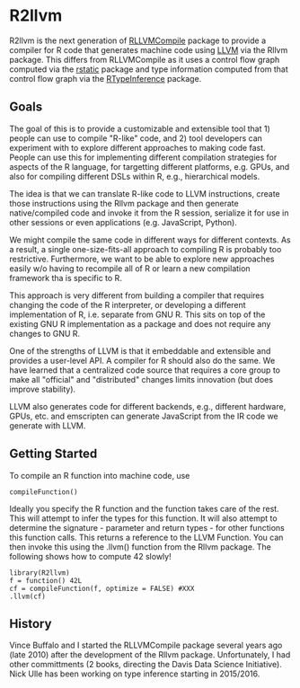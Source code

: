 # R2llvm

R2llvm is the next generation of [RLLVMCompile](https://github.com/duncantl/RLLVMCompile) package to provide
a compiler for R code that generates machine code using [LLVM](http://llvm.org) via the Rllvm package.
This differs from RLLVMCompile as it uses
a control flow graph computed via the [rstatic](https://github.com/nick-ulle/rstatic) package
and type information computed from that control flow graph via the
[RTypeInference](https://github.com/nick-ulle/RTypeInference) package.

## Goals

The goal of this is to provide a customizable and extensible
tool that 1) people can use to compile "R-like" code, and 2)
tool developers can experiment with to explore different approaches
to making code fast.
People can use this for implementing different compilation strategies
for aspects of the R language, for targetting different platforms,
e.g. GPUs, and also for compiling different DSLs within R,
e.g., hierarchical models.

The idea is that we can translate R-like code to LLVM instructions, create those
instructions using the Rllvm package and then generate native/compiled
code and invoke it from the R session, serialize it for use in other
sessions or even applications (e.g. JavaScript, Python).

We might compile the same code in different ways for different contexts.
As a result, a single one-size-fits-all approach to compiling R is 
probably too restrictive. Furthermore, we want to be able to explore
new approaches easily w/o having to recompile all of R or learn a new
compilation framework tha is specific to R.  

This approach is very different from building a compiler
that requires changing the code of the R interpreter, or developing a
different implementation of R, i.e. separate from GNU R. 
This sits on top of the existing GNU R implementation as a package
and does not require any changes to GNU R.

One of the strengths of LLVM is that it embeddable and extensible and
provides a user-level API. A compiler for R should also do the same.
We have learned that a centralized code source that requires a core
group to make all "official" and "distributed" changes limits
innovation (but does improve stability).

LLVM also generates code for different backends, e.g., different hardware,
GPUs, etc. and emscripten can generate JavaScript from the IR code we generate
with LLVM.


## Getting Started
To compile an R function into machine code, use 
```
compileFunction()
```
Ideally you specify the R function and the function takes care of the rest.
This will attempt to infer the types for this function.
It will also attempt to determine the signature - parameter and return types -  for other functions
this function calls.
This returns a reference to the LLVM Function.
You can then invoke this using the .llvm() function from the Rllvm package.
The following shows how to compute 42 slowly!
```
library(R2llvm)
f = function() 42L
cf = compileFunction(f, optimize = FALSE) #XXX
.llvm(cf)
```

<!-- Remove the optimize -->


## History

Vince Buffalo and I started the RLLVMCompile package several years ago (late 2010)
after the development of the Rllvm package.  Unfortunately, I had other committments (2 books,
directing the Davis Data Science Initiative).  Nick Ulle has been working on type inference starting in 2015/2016.



